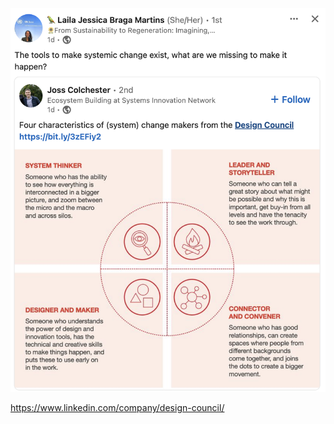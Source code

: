 

![](media/cleanshot_2024-03-20-at-07-45-08@2x.png)


https://www.linkedin.com/company/design-council/